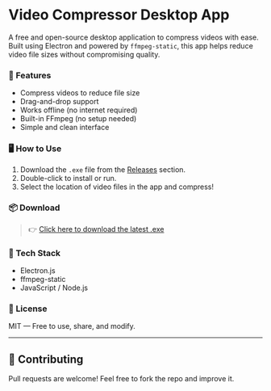 # Video Compressor Desktop App

A free and open-source desktop application to compress videos with ease.  
Built using Electron and powered by `ffmpeg-static`, this app helps reduce video file sizes without compromising quality.

### 🔧 Features
- Compress videos to reduce file size
- Drag-and-drop support
- Works offline (no internet required)
- Built-in FFmpeg (no setup needed)
- Simple and clean interface

### 🖥️ How to Use
1. Download the `.exe` file from the [Releases](https://github.com/akashshri5795/video-compressor-desktop/releases) section.
2. Double-click to install or run.
3. Select the location of video files in the app and compress!

### 📦 Download
> 👉 [Click here to download the latest .exe](https://github.com/akashshri5795/video-compressor-desktop/releases/latest)

### 📁 Tech Stack
- Electron.js
- ffmpeg-static
- JavaScript / Node.js

### 📃 License
MIT — Free to use, share, and modify.

---

## 🤝 Contributing
Pull requests are welcome! Feel free to fork the repo and improve it.
